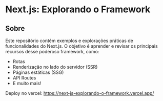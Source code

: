 # Next.js: Explorando o Framework

## Sobre

Este repositório contém exemplos e explorações práticas de funcionalidades do Next.js. O objetivo é aprender e revisar os principais recursos desse poderoso framework, como:

- Rotas
- Renderização no lado do servidor (SSR)
- Páginas estáticas (SSG)
- API Routes
- E muito mais!

Deploy no vercel: https://next-js-explorando-o-framework.vercel.app/
